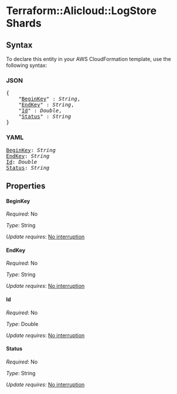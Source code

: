 # Terraform::Alicloud::LogStore Shards

## Syntax

To declare this entity in your AWS CloudFormation template, use the following syntax:

### JSON

<pre>
{
    "<a href="#beginkey" title="BeginKey">BeginKey</a>" : <i>String</i>,
    "<a href="#endkey" title="EndKey">EndKey</a>" : <i>String</i>,
    "<a href="#id" title="Id">Id</a>" : <i>Double</i>,
    "<a href="#status" title="Status">Status</a>" : <i>String</i>
}
</pre>

### YAML

<pre>
<a href="#beginkey" title="BeginKey">BeginKey</a>: <i>String</i>
<a href="#endkey" title="EndKey">EndKey</a>: <i>String</i>
<a href="#id" title="Id">Id</a>: <i>Double</i>
<a href="#status" title="Status">Status</a>: <i>String</i>
</pre>

## Properties

#### BeginKey

_Required_: No

_Type_: String

_Update requires_: [No interruption](https://docs.aws.amazon.com/AWSCloudFormation/latest/UserGuide/using-cfn-updating-stacks-update-behaviors.html#update-no-interrupt)

#### EndKey

_Required_: No

_Type_: String

_Update requires_: [No interruption](https://docs.aws.amazon.com/AWSCloudFormation/latest/UserGuide/using-cfn-updating-stacks-update-behaviors.html#update-no-interrupt)

#### Id

_Required_: No

_Type_: Double

_Update requires_: [No interruption](https://docs.aws.amazon.com/AWSCloudFormation/latest/UserGuide/using-cfn-updating-stacks-update-behaviors.html#update-no-interrupt)

#### Status

_Required_: No

_Type_: String

_Update requires_: [No interruption](https://docs.aws.amazon.com/AWSCloudFormation/latest/UserGuide/using-cfn-updating-stacks-update-behaviors.html#update-no-interrupt)

